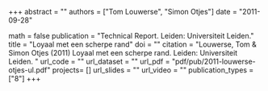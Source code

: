 +++
abstract = ""
authors = ["Tom Louwerse", "Simon Otjes"]
date = "2011-09-28"

math = false
publication = "Technical Report. Leiden: Universiteit Leiden."
title = "Loyaal met een scherpe rand"
doi = ""
citation = "Louwerse, Tom & Simon Otjes (2011) Loyaal met een scherpe rand. Leiden: Universiteit Leiden. "
url_code = ""
url_dataset = ""
url_pdf = "pdf/pub/2011-louwerse-otjes-ul.pdf"
projects= []
url_slides = ""
url_video = ""
publication_types = ["8"]
+++

